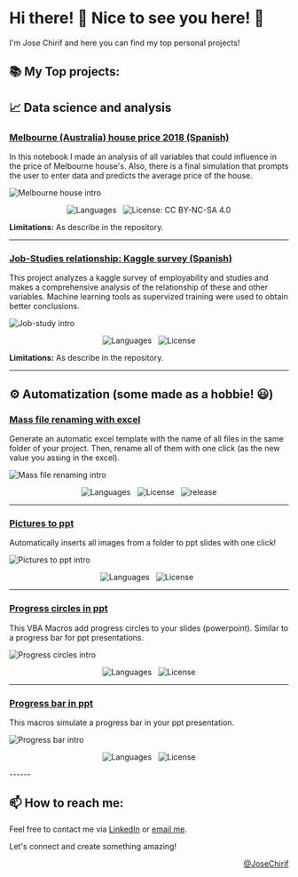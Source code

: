 # Hi there! 👋 Nice to see you here!  🙌

I'm Jose Chirif and here you can find my top personal projects!

## 📚 My Top projects:

## 📈 Data science and analysis

### [Melbourne (Australia) house price 2018 (Spanish)](https://github.com/JoseChirif/ProyectoDS_Partel_-Chirif_Molina-)

In this notebook I made an analysis of all variables that could influence in the price of Melbourne house's. Also, there is a final simulation that prompts the user to enter data and predicts the average price of the house.

![Melbourne house intro](https://github.com/user-attachments/assets/36e77cc4-c93b-4994-98cd-51639385b4cc)


<!--- Badges /> --->
<p align="center">
  <img src="https://img.shields.io/github/languages/top/JoseChirif/ProyectoDS_Partel_-Chirif_Molina-" alt="Languages" />
  &nbsp;
  <img src="https://img.shields.io/badge/License-CC%20BY--NC--SA%204.0-lightgrey.svg" alt="License: CC BY-NC-SA 4.0">
  <!--- 
  &nbsp;
  <img src="https://img.shields.io/github/release/JoseChirif/ProyectoDS_Partel_-Chirif_Molina-" alt="release" />
  &nbsp;
  <img src="https://img.shields.io/github/stars/JoseChirif/ProyectoDS_Partel_-Chirif_Molina-?style=social" alt="Stars" /> 
  --->
</p>

**Limitations:** As describe in the repository.

------

### [Job-Studies relationship: Kaggle survey (Spanish)](https://github.com/JoseChirif/Estudios-y-empleabilidad-Encuesta-kaggle)

This project analyzes a kaggle survey of employability and studies and makes a comprehensive analysis of the relationship of these and other variables. Machine learning tools as supervized training were used to obtain better conclusions.

![Job-study intro](https://github.com/user-attachments/assets/7cc8e972-0606-4bcb-9487-82e8a3e48170)


<!--- Badges /> --->
<p align="center">
  <img src="https://img.shields.io/github/languages/top/JoseChirif/ProyectoDS_Partel_-Chirif_Molina-" alt="Languages" />
  &nbsp;
  <img src="https://img.shields.io/github/license/JoseChirif/Mass-file-renaming-with-excel" alt="License" />

  <!--- 
  &nbsp;
  <img src="https://img.shields.io/github/release/JoseChirif/ProyectoDS_Partel_-Chirif_Molina-" alt="release" />
  &nbsp;
  img src="https://img.shields.io/github/stars/JoseChirif/ProyectoDS_Partel_-Chirif_Molina-?style=social" alt="Stars" /> 
  --->
</p>

**Limitations:** As describe in the repository.

------




## ⚙️ Automatization (some made as a hobbie! 😃)

### [Mass file renaming with excel](https://github.com/JoseChirif/Mass-file-renaming-with-excel)

Generate an automatic excel template with the name of all files in the same folder of your project. Then, rename all of them with one click (as the new value you assing in the excel).

![Mass file renaming intro](https://github.com/user-attachments/assets/a83851ec-b4ee-43c1-a433-60317cde5f2f)




<!--- Badges /> --->
<p align="center">
  <img src="https://img.shields.io/github/languages/top/JOSECHIRIF/Mass-file-renaming-with-excel" alt="Languages" />
  &nbsp;
  <img src="https://img.shields.io/github/license/JoseChirif/Mass-file-renaming-with-excel" alt="License" />
  &nbsp;
  <img src="https://img.shields.io/github/release/JoseChirif/Mass-file-renaming-with-excel" alt="release" />
  <!--- 
  &nbsp;
  <img src="https://img.shields.io/github/stars/JoseChirif/Mass-file-renaming-with-excel?style=social" alt="Stars" />
   --->
</p>

------

### [Pictures to ppt](https://github.com/JoseChirif/Pictures-to-ppt)

Automatically inserts all images from a folder to ppt slides with one click!

![Pictures to ppt intro](https://github.com/user-attachments/assets/35930e24-d37f-488a-a7d8-457cf8745e50)


<!--- Badges /> --->
<p align="center">
  <img src="https://img.shields.io/github/languages/top/JoseChirif/Pictures-to-ppt" alt="Languages" />
  &nbsp;
  <img src="https://img.shields.io/github/license/JoseChirif/Pictures-to-ppt" alt="License" />
  &nbsp;
  <!--- 
  <img src="https://img.shields.io/github/release/JoseChirif/Pictures-to-ppt" alt="release" />
  &nbsp;
  <img src="https://img.shields.io/github/stars/JoseChirif/Pictures-to-ppt?style=social" alt="Stars" />
   --->
</p>


------

### [Progress circles in ppt](https://github.com/JoseChirif/Progress-circles-ptt---Puntos-avance-ppt)

This VBA Macros add progress circles to your slides (powerpoint). Similar to a progress bar for ppt presentations.

![Progress circles intro](https://github.com/user-attachments/assets/c5186967-14f9-4c56-a68c-7d30ee9f6ef7)


<!--- Badges /> --->
<p align="center">
  <img src="https://img.shields.io/github/languages/top/JoseChirif/Progress-circles-ptt---Puntos-avance-ppt" alt="Languages" />
  &nbsp;
  <img src="https://img.shields.io/github/license/JoseChirif/Progress-circles-ptt---Puntos-avance-ppt" alt="License" />
  <!--- 
  &nbsp;
  <img src="https://img.shields.io/github/release/JoseChirif/Progress-circles-ptt---Puntos-avance-ppt" alt="release" />
  &nbsp;
  <img src="https://img.shields.io/github/stars/JoseChirif/Mass-file-renaming-with-excel?style=social" alt="Stars" />
   --->
</p>

------
### [Progress bar in ppt](https://github.com/JoseChirif/Progress-bar-power-point)

This macros simulate a progress bar in your ppt presentation.

![Progress bar intro](https://github.com/user-attachments/assets/fee7e342-5914-4e63-a8c8-4880deaaedc8)

<p align="center">
  <img src="https://img.shields.io/github/languages/top/JoseChirif/Progress-bar-power-point" alt="Languages" />
  &nbsp;
  <img src="https://img.shields.io/github/license/JoseChirif/Progress-bar-power-point" alt="License" />
  <!--- 
  &nbsp;
  <img src="https://img.shields.io/github/release/JoseChirif/Progress-bar-power-point" alt="release" />
  &nbsp;
  <img src="https://img.shields.io/github/stars/JoseChirif/Progress-bar-power-point?style=social" alt="Stars" />
   --->
</p>
------



<!--- Footer-->
## 📫 How to reach me:
Feel free to contact me via [LinkedIn](https://www.linkedin.com/in/jose-chirif/en/) or [email me](mailto:josechirif@gmail.com).

Let's connect and create something amazing!

<!-- @JoseChirif -->
<p align="right">
  <a href="https://linktr.ee/JChirif">@JoseChirif</a>
</p>